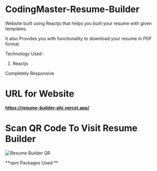 # CodingMaster-Resume-Builder

Website built using Reactjs that helps you built your resume with given templates.

It also Provides you with functionality to download your resume in PDF format.

Technology Used :
1. Reactjs


Completely Responsive 

# URL for Website

**https://resume-builder-phi.vercel.app/**


# Scan QR Code To Visit Resume Builder

![Resume Builder QR](https://user-images.githubusercontent.com/71305760/167234718-fefebfe4-adbb-468d-a166-a41bd28cabf8.png)


**npm Packages Used **
